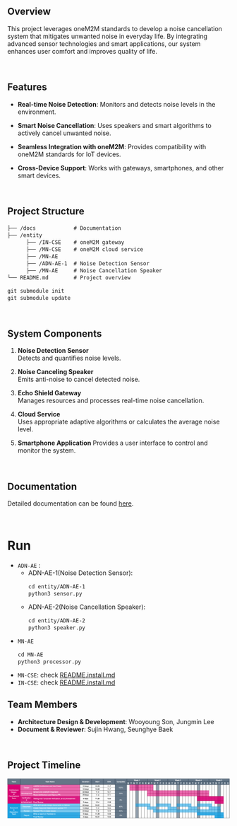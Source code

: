 ## Overview

This project leverages oneM2M standards to develop a noise cancellation system that mitigates unwanted noise in everyday life. By integrating advanced sensor technologies and smart applications, our system enhances user comfort and improves quality of life.

<br/>

## Features

- **Real-time Noise Detection**: Monitors and detects noise levels in the environment.

- **Smart Noise Cancellation**: Uses speakers and smart algorithms to actively cancel unwanted noise.

- **Seamless Integration with oneM2M**:
  Provides compatibility with oneM2M standards for IoT devices.

- **Cross-Device Support**:
  Works with gateways, smartphones, and other smart devices.

<br/>

## Project Structure

```
├── /docs            # Documentation
├── /entity
      ├── /IN-CSE    # oneM2M gateway
      ├── /MN-CSE    # oneM2M cloud service
      ├── /MN-AE
      ├── /ADN-AE-1  # Noise Detection Sensor
      ├── /MN-AE     # Noise Cancellation Speaker
└── README.md        # Project overview
```

```
git submodule init
git submodule update
```

<br/>

## System Components

1. **Noise Detection Sensor**
   <br/> Detects and quantifies noise levels.

2. **Noise Canceling Speaker**
   <br/> Emits anti-noise to cancel detected noise.

3. **Echo Shield Gateway**
   <br/> Manages resources and processes real-time noise cancellation.

4. **Cloud Service**
   <br/> Uses appropriate adaptive algorithms or calculates the average noise level.

5. **Smartphone Application**
   Provides a user interface to control and monitor the system.

<br/>

## Documentation

Detailed documentation can be found [here](https://github.com/Open-Source-SW/EchoShield/tree/master/docs).

<br/>

# Run

- `ADN-AE` :
  - ADN-AE-1(Noise Detection Sensor):
    ```
    cd entity/ADN-AE-1
    python3 sensor.py
    ```
  - ADN-AE-2(Noise Cancellation Speaker):
    ```
    cd entity/ADN-AE-2
    python3 speaker.py
    ```
- `MN-AE`
  ```
  cd MN-AE
  python3 processor.py
  ```
- `MN-CSE`: check [README.install.md](https://github.com/Open-Source-SW/ACME-gateway/blob/feature/MN-CSE/README.install.md)
- `IN-CSE`: check [README.install.md](https://github.com/Open-Source-SW/ACME-cloud/blob/1cf80c2c9cfa6e0c92183b868dd23295c88e436b/REDME.install.md)

## Team Members

- **Architecture Design & Development**: Wooyoung Son, Jungmin Lee
- **Document & Reviewer**: Sujin Hwang, Seunghye Baek

<br/>

## Project Timeline

![WBS](./WBS.png)
